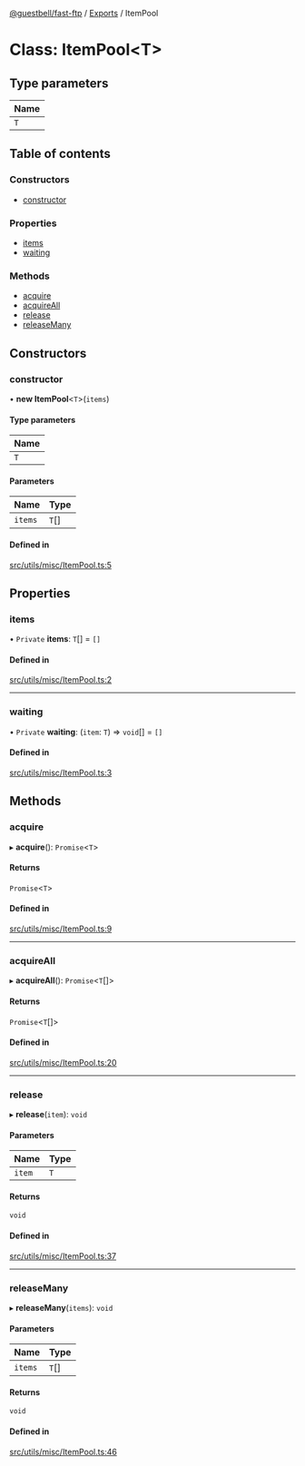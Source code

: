 [@guestbell/fast-ftp](../README.md) / [Exports](../modules.md) / ItemPool

# Class: ItemPool<T\>

## Type parameters

| Name |
| :------ |
| `T` |

## Table of contents

### Constructors

- [constructor](ItemPool.md#constructor)

### Properties

- [items](ItemPool.md#items)
- [waiting](ItemPool.md#waiting)

### Methods

- [acquire](ItemPool.md#acquire)
- [acquireAll](ItemPool.md#acquireall)
- [release](ItemPool.md#release)
- [releaseMany](ItemPool.md#releasemany)

## Constructors

### constructor

• **new ItemPool**<`T`\>(`items`)

#### Type parameters

| Name |
| :------ |
| `T` |

#### Parameters

| Name | Type |
| :------ | :------ |
| `items` | `T`[] |

#### Defined in

[src/utils/misc/ItemPool.ts:5](https://github.com/guestbell/fast-ftp/blob/8e03166/src/utils/misc/ItemPool.ts#L5)

## Properties

### items

• `Private` **items**: `T`[] = `[]`

#### Defined in

[src/utils/misc/ItemPool.ts:2](https://github.com/guestbell/fast-ftp/blob/8e03166/src/utils/misc/ItemPool.ts#L2)

___

### waiting

• `Private` **waiting**: (`item`: `T`) => `void`[] = `[]`

#### Defined in

[src/utils/misc/ItemPool.ts:3](https://github.com/guestbell/fast-ftp/blob/8e03166/src/utils/misc/ItemPool.ts#L3)

## Methods

### acquire

▸ **acquire**(): `Promise`<`T`\>

#### Returns

`Promise`<`T`\>

#### Defined in

[src/utils/misc/ItemPool.ts:9](https://github.com/guestbell/fast-ftp/blob/8e03166/src/utils/misc/ItemPool.ts#L9)

___

### acquireAll

▸ **acquireAll**(): `Promise`<`T`[]\>

#### Returns

`Promise`<`T`[]\>

#### Defined in

[src/utils/misc/ItemPool.ts:20](https://github.com/guestbell/fast-ftp/blob/8e03166/src/utils/misc/ItemPool.ts#L20)

___

### release

▸ **release**(`item`): `void`

#### Parameters

| Name | Type |
| :------ | :------ |
| `item` | `T` |

#### Returns

`void`

#### Defined in

[src/utils/misc/ItemPool.ts:37](https://github.com/guestbell/fast-ftp/blob/8e03166/src/utils/misc/ItemPool.ts#L37)

___

### releaseMany

▸ **releaseMany**(`items`): `void`

#### Parameters

| Name | Type |
| :------ | :------ |
| `items` | `T`[] |

#### Returns

`void`

#### Defined in

[src/utils/misc/ItemPool.ts:46](https://github.com/guestbell/fast-ftp/blob/8e03166/src/utils/misc/ItemPool.ts#L46)
